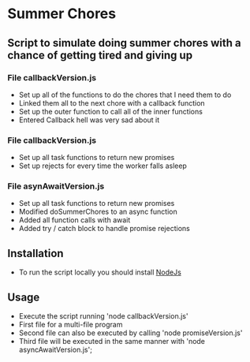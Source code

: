 # Summer Chores

## Script to simulate doing summer chores with a chance of getting tired and giving up

### File callbackVersion.js

- Set up all of the functions to do the chores that I need them to do
- Linked them all to the next chore with a callback function
- Set up the outer function to call all of the inner functions
- Entered Callback hell was very sad about it

### File callbackVersion.js

- Set up all task functions to return new promises
- Set up rejects for every time the worker falls asleep

### File asynAwaitVersion.js

- Set up all task functions to return new promises
- Modified doSummerChores to an async function
- Added all function calls with await
- Added try / catch block to handle promise rejections

## Installation

- To run the script locally you should install [NodeJs](https://nodejs.org/en)

## Usage

- Execute the script running 'node callbackVersion.js'
- First file for a multi-file program
- Second file can also be executed by calling 'node promiseVersion.js'
- Third file will be executed in the same manner with 'node asyncAwaitVersion.js';
